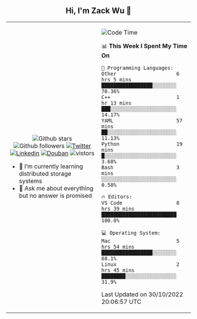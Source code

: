 <h2 align="center"> Hi, I'm Zack Wu 👋 </h2>

<table>
    <tr>
        <td valign="center" width="50%">
            <p align="center">
              <img src="https://img.shields.io/github/stars/izackwu?style=social" alt="Github stars" />
              <img src="https://img.shields.io/github/followers/izackwu?style=social" alt="Github followers" />
              <a href="https://twitter.com/_zackwu"><img src="https://img.shields.io/badge/@__zackwu-1DA1F2?style=flat&logo=Twitter&logoColor=white" alt="Twitter"/></a>
              <a href="https://www.linkedin.com/in/izackwu/?locale=en_US"><img src="https://img.shields.io/badge/@izackwu-0073b1?style=flat&logo=LinkedIn&logoColor=white" alt="Linkedin" /></a>
              <a href="https://www.douban.com/people/keith1"><img src="https://img.shields.io/badge/@keith1-007722?style=flat&logo=Douban&logoColor=white" alt="Douban" /></a>
              <img src="https://visitor-badge.glitch.me/badge?page_id=keithnull" alt="vistors" />
            </p>
            <ul>
                <li>🌱 I’m currently learning distributed storage systems</li>
                <li>💬 Ask me about everything but no answer is promised</li>
            </ul>
        </td>
       <td valign="top" width="50%">
    
<!--START_SECTION:waka-->
![Code Time](http://img.shields.io/badge/Code%20Time-2%2C089%20hrs%2034%20mins-blue)

📊 **This Week I Spent My Time On** 

```text
💬 Programming Languages: 
Other                    6 hrs 5 mins        █████████████████░░░░░░░░   70.36% 
C++                      1 hr 13 mins        ███░░░░░░░░░░░░░░░░░░░░░░   14.17% 
YAML                     57 mins             ██░░░░░░░░░░░░░░░░░░░░░░░   11.13% 
Python                   19 mins             █░░░░░░░░░░░░░░░░░░░░░░░░   3.68% 
Bash                     3 mins              ░░░░░░░░░░░░░░░░░░░░░░░░░   0.58%

🔥 Editors: 
VS Code                  8 hrs 39 mins       █████████████████████████   100.0%

💻 Operating System: 
Mac                      5 hrs 54 mins       █████████████████░░░░░░░░   68.1% 
Linux                    2 hrs 45 mins       ████████░░░░░░░░░░░░░░░░░   31.9%

```


 Last Updated on 30/10/2022 20:06:57 UTC
<!--END_SECTION:waka-->
</td></tr>
</table>


